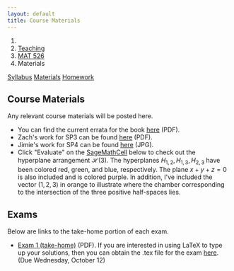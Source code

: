 ```yaml
---
layout: default
title: Course Materials
---
```


<ol class="breadcrumb">
  <li><a href="/"><i class="fa fa-home"></i></a></li>
  <li><a href="/teaching/">Teaching</a></li>
  <li><a href="/teaching/mat526f16">MAT 526</a></li>
  <li class="active">Materials</li>
</ol>

<div class="row">
<div class="col-xs-12">
<div class="btn-group btn-group-justified">
<a class="btn btn-default btn-success" href="{{site.baseurl}}/teaching/mat526f16/syllabus/">Syllabus</a>
<a class="btn btn-default btn-primary" href="{{site.baseurl}}/teaching/mat526f16/materials/">Materials</a>
<a class="btn btn-default btn-warning" href="{{site.baseurl}}/teaching/mat526f16/homework/">Homework</a>
</div>
</div>
</div>

## Course Materials ##
Any relevant course materials will be posted here.

- You can find the current errata for the book [here](http://math.depaul.edu/tpeter21/Errata.pdf) (PDF).
- Zach's work for SP3 can be found [here]({{site.baseurl}}/teaching/mat526f16/ZachParker-SP3.pdf) (PDF).
- Jimie's work for SP4 can be found [here]({{site.baseurl}}/teaching/mat526f16/JimieHorath-SP4.JPG) (JPG).
- Click "Evaluate" on the [SageMathCell](https://sagecell.sagemath.org) below to check out the hyperplane arrangement $\mathcal{H}(3)$. The hyperplanes $H_{1,2}, H_{1,3}, H_{2,3}$ have been colored red, green, and blue, respectively.  The plane $x+y+z=0$ is also included and is colored purple. In addition, I've included the vector $(1,2,3)$ in orange to illustrate where the chamber corresponding to the intersection of the three positive half-spaces lies.

<div class="sage">
<script type="text/x-sage">
H.<x,y,z> = HyperplaneArrangements(QQ)
H12=x-y
H13=x-z
H23=y-z
p=x+y+z
plot(H12,color='red',opacity=0.5)+plot(H13,color="green",opacity=0.5)+plot(H23,opacity=0.5)\
+plot(p,color="purple")+arrow((0,0,0),(1,2,3),color="orange")
</script>
</div>

## Exams ##
Below are links to the take-home portion of each exam.

- [Exam 1 (take-home)]({{site.baseurl}}/teaching/mat526f16/526Exam1-Home.pdf) (PDF). If you are interested in using LaTeX to type up your solutions, then you can obtain the .tex file for the exam [here]({{site.baseurl}}/teaching/mat526f16/526Exam1-Home.tex). (Due Wednesday, October 12)
